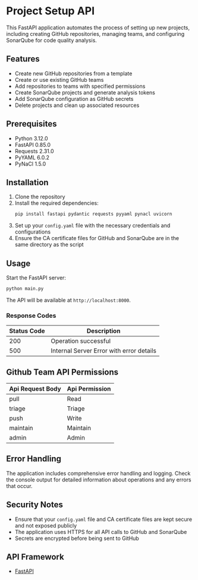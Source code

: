 # Project Setup API

This FastAPI application automates the process of setting up new projects, including creating GitHub repositories, managing teams, and configuring SonarQube for code quality analysis.

## Features

- Create new GitHub repositories from a template
- Create or use existing GitHub teams
- Add repositories to teams with specified permissions
- Create SonarQube projects and generate analysis tokens
- Add SonarQube configuration as GitHub secrets
- Delete projects and clean up associated resources

## Prerequisites

- Python 3.12.0
- FastAPI 0.85.0
- Requests 2.31.0
- PyYAML 6.0.2
- PyNaCl 1.5.0

## Installation

1. Clone the repository
2. Install the required dependencies:
   ```bash
   pip install fastapi pydantic requests pyyaml pynacl uvicorn
   ```
3. Set up your `config.yaml` file with the necessary credentials and configurations
4. Ensure the CA certificate files for GitHub and SonarQube are in the same directory as the script

## Usage

Start the FastAPI server:

```bash
python main.py
```

The API will be available at `http://localhost:8000`.

### Response Codes

| Status Code | Description |
|------------|-------------|
| 200 | Operation successful |
| 500 | Internal Server Error with error details |

## Github Team API Permissions

| Api Request Body | Api Permission |
|------------------|----------------|
| pull | Read |
| triage | Triage |
| push | Write |
| maintain | Maintain |
| admin | Admin |

## Error Handling

The application includes comprehensive error handling and logging. Check the console output for detailed information about operations and any errors that occur.

## Security Notes

- Ensure that your `config.yaml` file and CA certificate files are kept secure and not exposed publicly
- The application uses HTTPS for all API calls to GitHub and SonarQube
- Secrets are encrypted before being sent to GitHub

## API Framework
- [FastAPI](https://fastapi.tiangolo.com/zh/)